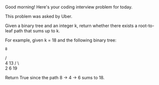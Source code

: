 Good morning! Here's your coding interview problem for today.This problem was asked by Uber.Given a binary tree and an integer k, return whether there exists a root-to-leafpath that sums up to k.For example, given k = 18 and the following binary tree:    8   / \  4   13 / \   \2   6   19Return True since the path 8 -> 4 -> 6 sums to 18.